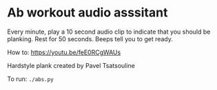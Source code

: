 # Ab workout audio asssitant

Every minute, play a 10 second audio clip to indicate that you should be planking. Rest for 50 seconds. Beeps tell you to get ready.

How to: https://youtu.be/feE0RCgWAUs

Hardstyle plank created by Pavel Tsatsouline

To run:
`./abs.py`